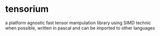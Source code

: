 # tensorium
a platform agnostic fast tensor manipulation library using SIMD technic when possible, written in pascal and can be imported to other languages 
